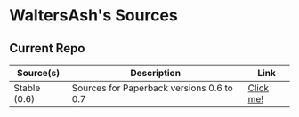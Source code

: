 # WaltersAsh's Sources

## Current Repo

| Source(s)        | Description                               | Link                                                                  |
| ---              | ---                                       | ---                                                                   |
| Stable  (0.6)    | Sources for Paperback versions 0.6 to 0.7 | [Click me!](https://waltersash.github.io/waltersashs-extensions/0.6/) |
